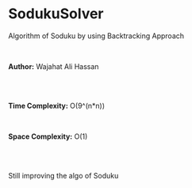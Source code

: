 # SodukuSolver
<p>Algorithm of Soduku by using Backtracking Approach</p>
<br>
<p><b>Author:</b> Wajahat Ali Hassan</p>
<br><br>
<p><b>Time Complexity:</b> O(9^(n*n))</p>
<br>
<p><b>Space Complexity:</b> O(1)</p>
<br><br>
<p>Still improving the algo of Soduku</p>
